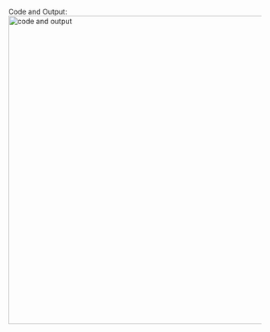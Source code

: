 Code and Output:
<img width="902" height="612" alt="code and output" src="https://github.com/user-attachments/assets/726bde07-5a69-4fe8-accf-3fdbba482883" />
